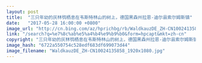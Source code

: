 ```yaml
---
layout: post
title:  "三只年幼的灰林鸮栖息在韦斯特林山的树上，德国黑森州拉恩-迪尔县索尔姆斯镇"
date:   "2017-05-28 16:00:00 +0800"
image_url: "http://cn.bing.com/az/hprichbg/rb/WaldkauzDE_ZH-CN10024135858_1920x1080.jpg"
link: "/search?q=%e7%8c%ab%e5%a4%b4%e9%b9%b0&form=hpcapt&mkt=zh-cn"
copyright: "三只年幼的灰林鸮栖息在韦斯特林山的树上，德国黑森州拉恩-迪尔县索尔姆斯镇 (© Ottfried Schreiter/Alamy)"
image_hash: "6722a550754c528edf683df699073d44"
image_filename: "WaldkauzDE_ZH-CN10024135858_1920x1080.jpg"
---
```

